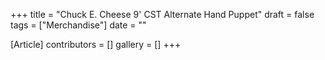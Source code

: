 +++
title = "Chuck E. Cheese 9' CST Alternate Hand Puppet"
draft = false
tags = ["Merchandise"]
date = ""

[Article]
contributors = []
gallery = []
+++
